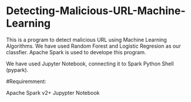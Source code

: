 # Detecting-Malicious-URL-Machine-Learning
This is a program to detect malicious URL using Machine Learning Algorithms.
We have used Random Forest and Logistic Regresion as our classfier.
Apache Spark is used to develope this program.

We have used Jupyter Notebook, connecting it to Spark Python Shell (pypark).

#Requiremment:

Apache Spark v2+
Jupypter Notebook



